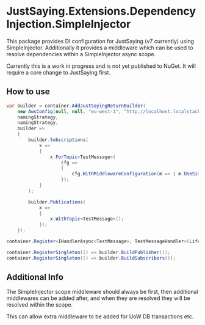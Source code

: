 # JustSaying.Extensions.DependencyInjection.SimpleInjector

This package provides DI configuration for JustSaying (v7 currently) using SimpleInjector. Additionally it provides a middleware which can be used to resolve dependencies within a SimpleInjector async scope.

Currently this is a work in progress and is not yet published to NuGet. It will require a core change to JustSaying first.

## How to use

```csharp
var builder = container.AddJustSayingReturnBuilder(
    new AwsConfig(null, null, "eu-west-1", "http://localhost.localstack.cloud:4566"),
    namingStrategy,
    namingStrategy,
    builder =>
    {
        builder.Subscriptions(
            x =>
            {
                x.ForTopic<TestMessage>(
                    cfg =>
                    {
                        cfg.WithMiddlewareConfiguration(m => { m.UseSimpleInjectorScope(); });
                    });
            }
        );

        builder.Publications(
            x =>
            {
                x.WithTopic<TestMessage>();
            });
    });

container.Register<IHandlerAsync<TestMessage>, TestMessageHandler>(Lifestyle.Scoped);

container.RegisterSingleton(() => builder.BuildPublisher());
container.RegisterSingleton(() => builder.BuildSubscribers());
```

## Additional Info

The SimpleInjector scope middleware should always be first, then additional middlewares can be added after, and when
they are resolved they will be resolved within the scope.

This can allow extra middleware to be added for UoW DB transactions etc.
